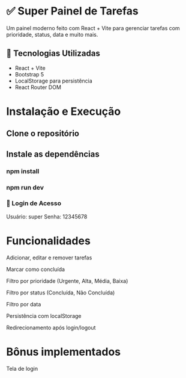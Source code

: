# ✅ Super Painel de Tarefas

Um painel moderno feito com React + Vite para gerenciar tarefas com prioridade, status, data e muito mais.

## 🚀 Tecnologias Utilizadas

- React + Vite
- Bootstrap 5
- LocalStorage para persistência
- React Router DOM

# Instalação e Execução

## Clone o repositório

## Instale as dependências

### npm install
### npm run dev

### 🔐 Login de Acesso
Usuário: super
Senha: 12345678

# Funcionalidades

Adicionar, editar e remover tarefas

 Marcar como concluída

 Filtro por prioridade (Urgente, Alta, Média, Baixa)

 Filtro por status (Concluída, Não Concluída)

 Filtro por data

 Persistência com localStorage

 Redirecionamento após login/logout

 # Bônus implementados

 Tela de login
